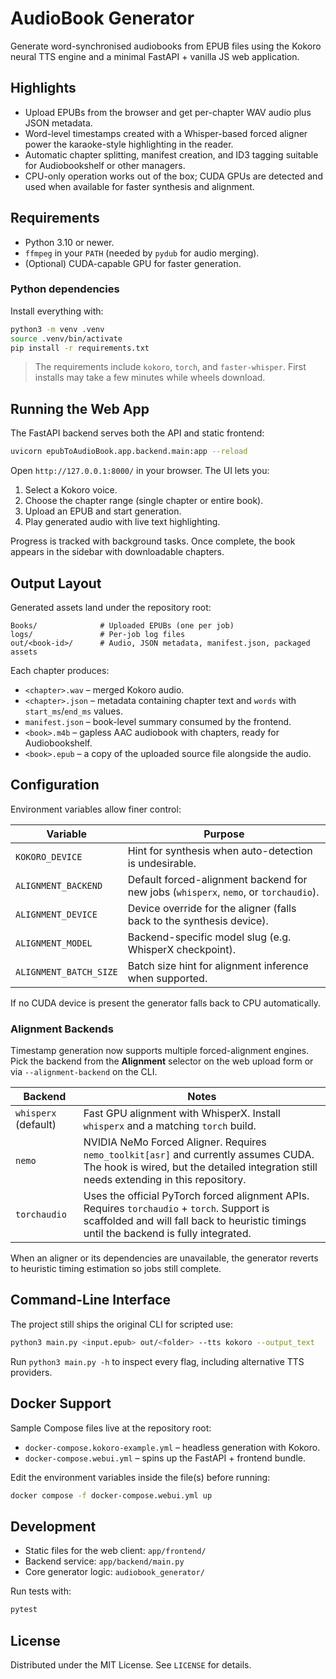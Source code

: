 # AudioBook Generator

Generate word-synchronised audiobooks from EPUB files using the Kokoro neural
TTS engine and a minimal FastAPI + vanilla JS web application.

## Highlights
- Upload EPUBs from the browser and get per-chapter WAV audio plus JSON
  metadata.
- Word-level timestamps created with a Whisper-based forced aligner power the
  karaoke-style highlighting in the reader.
- Automatic chapter splitting, manifest creation, and ID3 tagging suitable for
  Audiobookshelf or other managers.
- CPU-only operation works out of the box; CUDA GPUs are detected and used when
  available for faster synthesis and alignment.

## Requirements
- Python 3.10 or newer.
- `ffmpeg` in your `PATH` (needed by `pydub` for audio merging).
- (Optional) CUDA-capable GPU for faster generation.

### Python dependencies

Install everything with:

```bash
python3 -m venv .venv
source .venv/bin/activate
pip install -r requirements.txt
```

> The requirements include `kokoro`, `torch`, and `faster-whisper`. First
> installs may take a few minutes while wheels download.

## Running the Web App

The FastAPI backend serves both the API and static frontend:

```bash
uvicorn epubToAudioBook.app.backend.main:app --reload
```

Open `http://127.0.0.1:8000/` in your browser. The UI lets you:
1. Select a Kokoro voice.
2. Choose the chapter range (single chapter or entire book).
3. Upload an EPUB and start generation.
4. Play generated audio with live text highlighting.

Progress is tracked with background tasks. Once complete, the book appears in
the sidebar with downloadable chapters.

## Output Layout

Generated assets land under the repository root:

```
Books/              # Uploaded EPUBs (one per job)
logs/               # Per-job log files
out/<book-id>/      # Audio, JSON metadata, manifest.json, packaged assets
```

Each chapter produces:

- `<chapter>.wav` – merged Kokoro audio.
- `<chapter>.json` – metadata containing chapter text and `words` with
  `start_ms`/`end_ms` values.
- `manifest.json` – book-level summary consumed by the frontend.
- `<book>.m4b` – gapless AAC audiobook with chapters, ready for Audiobookshelf.
- `<book>.epub` – a copy of the uploaded source file alongside the audio.

## Configuration

Environment variables allow finer control:

| Variable | Purpose |
| --- | --- |
| `KOKORO_DEVICE` | Hint for synthesis when auto-detection is undesirable. |
| `ALIGNMENT_BACKEND` | Default forced-alignment backend for new jobs (`whisperx`, `nemo`, or `torchaudio`). |
| `ALIGNMENT_DEVICE` | Device override for the aligner (falls back to the synthesis device). |
| `ALIGNMENT_MODEL` | Backend-specific model slug (e.g. WhisperX checkpoint). |
| `ALIGNMENT_BATCH_SIZE` | Batch size hint for alignment inference when supported. |

If no CUDA device is present the generator falls back to CPU automatically.

### Alignment Backends

Timestamp generation now supports multiple forced-alignment engines. Pick the
backend from the **Alignment** selector on the web upload form or via
`--alignment-backend` on the CLI.

| Backend | Notes |
| --- | --- |
| `whisperx` (default) | Fast GPU alignment with WhisperX. Install `whisperx` and a matching `torch` build. |
| `nemo` | NVIDIA NeMo Forced Aligner. Requires `nemo_toolkit[asr]` and currently assumes CUDA. The hook is wired, but the detailed integration still needs extending in this repository. |
| `torchaudio` | Uses the official PyTorch forced alignment APIs. Requires `torchaudio` + `torch`. Support is scaffolded and will fall back to heuristic timings until the backend is fully integrated. |

When an aligner or its dependencies are unavailable, the generator reverts to
heuristic timing estimation so jobs still complete.

## Command-Line Interface

The project still ships the original CLI for scripted use:

```bash
python3 main.py <input.epub> out/<folder> --tts kokoro --output_text
```

Run `python3 main.py -h` to inspect every flag, including alternative TTS
providers.

## Docker Support

Sample Compose files live at the repository root:

- `docker-compose.kokoro-example.yml` – headless generation with Kokoro.
- `docker-compose.webui.yml` – spins up the FastAPI + frontend bundle.

Edit the environment variables inside the file(s) before running:

```bash
docker compose -f docker-compose.webui.yml up
```

## Development

- Static files for the web client: `app/frontend/`
- Backend service: `app/backend/main.py`
- Core generator logic: `audiobook_generator/`

Run tests with:

```bash
pytest
```

## License

Distributed under the MIT License. See `LICENSE` for details.
